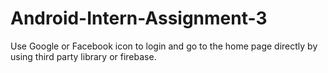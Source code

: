 # Android-Intern-Assignment-3
Use Google or Facebook icon to login and go to the home page directly by using third party library or firebase.
